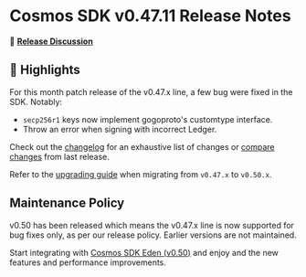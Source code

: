 # Cosmos SDK v0.47.11 Release Notes

💬 [**Release Discussion**](https://github.com/orgs/cosmos/discussions/6)

## 🚀 Highlights

For this month patch release of the v0.47.x line, a few bug were fixed in the SDK.
Notably:

* `secp256r1` keys now implement gogoproto's customtype interface.
* Throw an error when signing with incorrect Ledger.

Check out the [changelog](https://github.com/cosmos/cosmos-sdk/blob/v0.47.11/CHANGELOG.md) for an exhaustive list of changes or [compare changes](https://github.com/cosmos/cosmos-sdk/compare/v0.47.10...v0.47.11) from last release.

Refer to the [upgrading guide](https://github.com/cosmos/cosmos-sdk/blob/release/v0.50.x/UPGRADING.md) when migrating from `v0.47.x` to `v0.50.x`.

## Maintenance Policy

v0.50 has been released which means the v0.47.x line is now supported for bug fixes only, as per our release policy. Earlier versions are not maintained.  

Start integrating with [Cosmos SDK Eden (v0.50)](https://github.com/cosmos/cosmos-sdk/releases/tag/v0.50.6) and enjoy and the new features and performance improvements.
